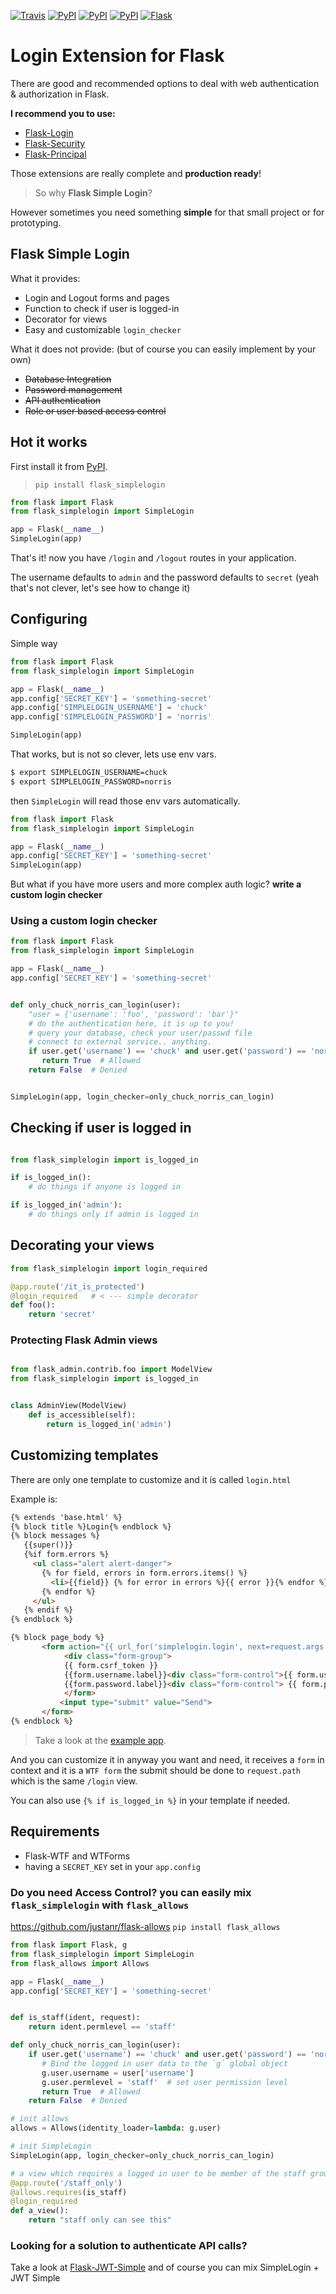 [![Travis](https://img.shields.io/travis/rochacbruno/flask_simplelogin.svg?style=flat-square)](https://travis-ci.org/rochacbruno/flask_simplelogin)
[![PyPI](https://img.shields.io/pypi/v/flask_simplelogin.svg?style=flat-square)](https://pypi.org/project/flask_simplelogin/)
[![PyPI](https://img.shields.io/pypi/pyversions/flask_simplelogin.svg?style=flat-square)]()
[![PyPI](https://img.shields.io/pypi/format/flask_simplelogin.svg?style=flat-square)]()
[![Flask](https://img.shields.io/badge/Flask-Extension-blue.svg?style=flat-square)]()

# Login Extension for Flask

There are good and recommended options to deal with web authentication & authorization
in Flask.

**I recommend you to use:**

- [Flask-Login](https://flask-login.readthedocs.io)
- [Flask-Security](https://pythonhosted.org/Flask-Security/)
- [Flask-Principal](https://pythonhosted.org/Flask-Principal/)

Those extensions are really complete and **production ready**!

> So why **Flask Simple Login**?

However sometimes you need something **simple** for that small project or for
prototyping.

## Flask Simple Login

What it provides:

- Login and Logout forms and pages
- Function to check if user is logged-in
- Decorator for views
- Easy and customizable `login_checker`

What it does not provide:
(but of course you can easily implement by your own)

- ~~Database Integration~~
- ~~Password management~~
- ~~API authentication~~
- ~~Role or user based access control~~

## Hot it works

First install it from [PyPI](https://pypi.org/project/flask_simplelogin/).

> `pip install flask_simplelogin`

```python
from flask import Flask
from flask_simplelogin import SimpleLogin

app = Flask(__name__)
SimpleLogin(app)
```

That's it! now you have `/login` and `/logout` routes in your application.

The username defaults to `admin` and the password defaults to `secret` (yeah that's not clever, let's see how to change it)

## Configuring

Simple way

```python
from flask import Flask
from flask_simplelogin import SimpleLogin

app = Flask(__name__)
app.config['SECRET_KEY'] = 'something-secret'
app.config['SIMPLELOGIN_USERNAME'] = 'chuck'
app.config['SIMPLELOGIN_PASSWORD'] = 'norris'

SimpleLogin(app)
```

That works, but is not so clever, lets use env vars.

```bash
$ export SIMPLELOGIN_USERNAME=chuck
$ export SIMPLELOGIN_PASSWORD=norris
```

then `SimpleLogin` will read those env vars automatically.

```python
from flask import Flask
from flask_simplelogin import SimpleLogin

app = Flask(__name__)
app.config['SECRET_KEY'] = 'something-secret'
SimpleLogin(app)
```

But what if you have more users and more complex auth logic?
**write a custom login checker**

### Using a custom login checker

```python
from flask import Flask
from flask_simplelogin import SimpleLogin

app = Flask(__name__)
app.config['SECRET_KEY'] = 'something-secret'


def only_chuck_norris_can_login(user):
    "user = {'username': 'foo', 'password': 'bar'}"
    # do the authentication here, it is up to you!
    # query your database, check your user/passwd file
    # connect to external service.. anything.
    if user.get('username') == 'chuck' and user.get('password') == 'norris':
       return True  # Allowed
    return False  # Denied


SimpleLogin(app, login_checker=only_chuck_norris_can_login)
```

## Checking if user is logged in

```python

from flask_simplelogin import is_logged_in

if is_logged_in():
    # do things if anyone is logged in

if is_logged_in('admin'):
    # do things only if admin is logged in
```


## Decorating your views

```python
from flask_simplelogin import login_required

@app.route('/it_is_protected')
@login_required   # < --- simple decorator
def foo():
    return 'secret'
```

### Protecting Flask Admin views

```python

from flask_admin.contrib.foo import ModelView
from flask_simplelogin import is_logged_in


class AdminView(ModelView)
    def is_accessible(self):
        return is_logged_in('admin')
```

## Customizing templates

There are only one template to customize and it is called `login.html`

Example is:

```html
{% extends 'base.html' %}
{% block title %}Login{% endblock %}
{% block messages %}
   {{super()}}
   {%if form.errors %}
     <ul class="alert alert-danger">
       {% for field, errors in form.errors.items() %}
         <li>{{field}} {% for error in errors %}{{ error }}{% endfor %}</li>
       {% endfor %}
     </ul>
   {% endif %}
{% endblock %}

{% block page_body %}
       <form action="{{ url_for('simplelogin.login', next=request.args.get('next', '/')) }}" method="post">
            <div class="form-group">
            {{ form.csrf_token }}
            {{form.username.label}}<div class="form-control">{{ form.username }}</div><br>
            {{form.password.label}}<div class="form-control"> {{ form.password }}</div><br>
            </form>
           <input type="submit" value="Send">
       </form>
{% endblock %}
```

> Take a look at the [example app](https://github.com/rochacbruno/flask_simplelogin/blob/master/example/app.py).

And you can customize it in anyway you want and need, it receives a `form` in context and it is a `WTF form` the submit should be done to `request.path` which is the same `/login` view.

You can also use `{% if is_logged_in %}` in your template if needed.


## Requirements

- Flask-WTF and WTForms
- having a `SECRET_KEY` set in your `app.config`


### Do you need Access Control? you can easily mix `flask_simplelogin` with `flask_allows`

https://github.com/justanr/flask-allows
`pip install flask_allows`

```python
from flask import Flask, g
from flask_simplelogin import SimpleLogin
from flask_allows import Allows

app = Flask(__name__)
app.config['SECRET_KEY'] = 'something-secret'


def is_staff(ident, request):
    return ident.permlevel == 'staff'

def only_chuck_norris_can_login(user):
    if user.get('username') == 'chuck' and user.get('password') == 'norris':
       # Bind the logged in user data to the `g` global object
       g.user.username = user['username']
       g.user.permlevel = 'staff'  # set user permission level
       return True  # Allowed
    return False  # Denied

# init allows
allows = Allows(identity_loader=lambda: g.user)

# init SimpleLogin
SimpleLogin(app, login_checker=only_chuck_norris_can_login)

# a view which requires a logged in user to be member of the staff group
@app.route('/staff_only')
@allows.requires(is_staff)
@login_required
def a_view():
    return "staff only can see this"

```

### Looking for a solution to authenticate API calls?

Take a look at [Flask-JWT-Simple](https://github.com/vimalloc/flask-jwt-simple) and of course you can mix SimpleLogin + JWT Simple
